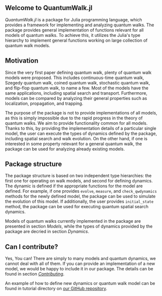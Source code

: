 

## Welcome to QuantumWalk.jl

*QuantumWalk.jl* is a package for Julia programming language, which provides a framework for implementing and analyzing quantum walks. The package provides general implementation of functions relevant for all models of quantum walks. To achieve this, it utilizes the Julia's type hierarchy to implement general functions working on large collection of quantum walk models.

## Motivation

Since the very first paper defining quantum walk, plenty of quantum walk models were proposed. This includes continuous-time quantum walk, Szegedy quantum walk, coined quantum walk, stochastic quantum walk, and flip-flop quantum walk, to name a few. Most of the models have the same applications, including spatial search and transport. Furthermore, models can be compared by analyzing their general properties such as localization, propagation, and trapping.

The purpose of the package is not to provide implementations of all models, as this is simply impossible due to the rapid progress in the theory of quantum walks. We aim to provide functionality common for all models. Thanks to this, by providing the implementation details of a particular single model, the user can execute the types of dynamics defined by the package, including spatial search and walk evolution. On the other hand, if one is interested in some property relevant for a general quantum walk, the package can be used for analyzing already existing models.

## Package structure

The package structure is based on two independent type hierarchies: the first one for operating on walk models, and second for defining dynamics. The dynamic is defined if the appropriate functions for the model are defined. For example, if one provides `evolve`, `measure`, and `check_qwdynamics` methods for the newly defined model, the package can be used to simulate the evolution of this model. If additionally, the user provides `initial_state` method, the package can be used for executing quantum spatial search dynamics.

Models of quantum walks currently implemented in the package are presented in section *Models*, while the types of dynamics provided by the package are decried in section *Dynamics*.

## Can I contribute?

Yes, You can! There are simply to many models and quantum dynamics, we cannot deal with all of them. If you can provide an implementation of a new model, we would be happy to include it in our package. The details can be found in section *[Contributing](contributing.html)*.

An example of how to define new dynamics or quantum walk model can be found in tutorial directory on [our GitHub repository](https://github.com/QuantumWalks/QuantumWalk.jl/tree/master/tutorials).
